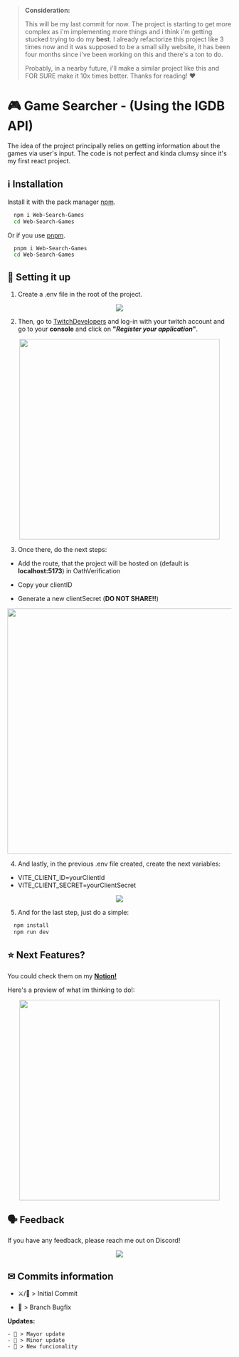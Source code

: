 > **Consideration:**
>
> This will be my last commit for now. The project is starting to get more complex as i'm implementing more things and i think i'm getting stucked trying to do my **best**. I already refactorize this project like 3 times now and it was supposed to be a small silly website, it has been four months since i've been working on this and there's a ton to do.
>
> Probably, in a nearby future, i'll make a similar project like this and FOR SURE make it 10x times better. Thanks for reading! ♥

# 🎮 Game Searcher - (Using the IGDB API)

The idea of the project principally relies on getting information about the games via user's input.
The code is not perfect and kinda clumsy since it's my first react project.

## ℹ Installation

Install it with the pack manager [npm](https://www.npmjs.com/).

```bash
  npm i Web-Search-Games
  cd Web-Search-Games
```

Or if you use [pnpm](https://pnpm.io/).

```bash
  pnpm i Web-Search-Games
  cd Web-Search-Games
```

## 🔨 Setting it up

1. Create a .env file in the root of the project.

<p align="center">
  <img src="https://github.com/user-attachments/assets/ab974cd6-911f-451b-bf71-35df09f54cf3" />
</p>

2. Then, go to [TwitchDevelopers](https://dev.twitch.tv/) and log-in with your twitch account and go to your **console** and click on **"_Register your application_"**.

<p align="center">
  <img src="https://github.com/user-attachments/assets/48a2068e-ecc1-481b-b5d0-48f51252709f" height="450px"/>
</p>

3. Once there, do the next steps:

- Add the route, that the project will be hosted on (default is **localhost:5173**) in OathVerification

- Copy your clientID

- Generate a new clientSecret (**DO NOT SHARE!!**)

<p align="center"maxHeight="200px">
  <img src="https://github.com/user-attachments/assets/1e90e128-5284-4d58-b8f4-dbad7b439cc4"  height="550px"/>
</p>

4. And lastly, in the previous .env file created, create the next variables:

- VITE_CLIENT_ID=yourClientId
- VITE_CLIENT_SECRET=yourClientSecret

<p align="center" maxHeight="200px">
  <img src="https://github.com/user-attachments/assets/f0101826-774f-4e2d-9487-549c2b24d8d6"/>
</p>

5. And for the last step, just do a simple:

```bash
  npm install
  npm run dev
```

## ⭐ Next Features?

You could check them on my **[Notion!](https://www.notion.so/AppGames-c345a6b04c144287964fc2120da09f21#de0ac4e98762400ab2b65ef151f37c6b)**

Here's a preview of what im thinking to do!:

<p align="center">
  <img src="https://github.com/user-attachments/assets/3eed1e1e-63a8-4710-a551-187cab8e4165"  height="450px"/>
</p>

## 🗣 Feedback

If you have any feedback, please reach me out on Discord!

<p align="center">
  <a><img src="https://img.shields.io/badge/aragon2004-Username?style=for-the-badge&logo=discord&label=Discord&color=%235865F2"></a>
</p>

## ✉ Commits information

- ⚔️/🔰 > Initial Commit

- 👷 > Branch Bugfix

**Updates:**

    - 🚀 > Mayor update
    - 🔨 > Minor update
    - 🌟 > New funcionality
